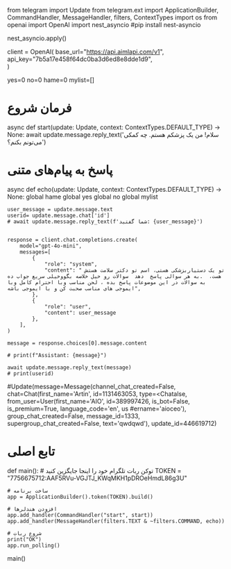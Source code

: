 from telegram import Update
from telegram.ext import ApplicationBuilder, CommandHandler, MessageHandler, filters, ContextTypes
import os
from openai import OpenAI
import nest_asyncio
#pip install nest-asyncio

nest_asyncio.apply()

client = OpenAI(
    base_url="https://api.aimlapi.com/v1",
    api_key="7b5a17e458f64dc0ba3d6ed8e8dde1d9",    
)



yes=0
no=0
hame=0
mylist=[]

# فرمان شروع
async def start(update: Update, context: ContextTypes.DEFAULT_TYPE) -> None:
    await update.message.reply_text('سلام! من یک پزشکم  هستم. چه کمکی می‌تونم بکنم؟')

# پاسخ به پیام‌های متنی
async def echo(update: Update, context: ContextTypes.DEFAULT_TYPE) -> None:
    global hame
    global yes
    global no
    global mylist

    user_message = update.message.text
    userid= update.message.chat['id']
    # await update.message.reply_text(f'شما گفتید: {user_message}')

        
    response = client.chat.completions.create(
        model="gpt-4o-mini",
        messages=[
            {
                "role": "system",
                "content": " تو یک دستیاربزشکی هستی، اسم تو دکتر سلامت هستش هست،  .به هر سوالی پاسخ  دهد  سوالات رو خیل خلاصه بگووخیلی سریع جواب ده  به سوالات در این موضوعات پاسخ بده ، لحن مناسب وبا احترام کامل وبا ایموجی های مناسب صحبت کن و با ایموجی باشه",
            },
            {
                "role": "user",
                "content": user_message
            },
        ],
    )

    message = response.choices[0].message.content

    # print(f"Assistant: {message}")
    
    await update.message.reply_text(message)  
    # print(userid)

    
#Update(message=Message(channel_chat_created=False, chat=Chat(first_name='Artin', id=1131463053, type=<Chatalse, from_user=User(first_name='AIO', id=389997426, is_bot=False, is_premium=True, language_code='en', us
#ername='aioceo'), group_chat_created=False, message_id=1333, supergroup_chat_created=False, text='qwdqwd'), update_id=446619712)


# تابع اصلی
def main():
    # توکن ربات تلگرام خود را اینجا جایگزین کنید
    TOKEN = "7756675712:AAF5RVu-VGJTJ_KWqMKH1pDROeHmdL86g3U"
    
    # ساخت برنامه
    app = ApplicationBuilder().token(TOKEN).build()
    
    # افزودن هندلرها
    app.add_handler(CommandHandler("start", start))
    app.add_handler(MessageHandler(filters.TEXT & ~filters.COMMAND, echo))
    
    # شروع ربات
    print("OK")
    app.run_polling()
    

 
main()
